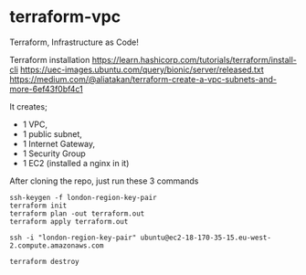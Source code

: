 # terraform-vpc
Terraform, Infrastructure as Code! 

Terraform installation
https://learn.hashicorp.com/tutorials/terraform/install-cli
https://uec-images.ubuntu.com/query/bionic/server/released.txt
https://medium.com/@aliatakan/terraform-create-a-vpc-subnets-and-more-6ef43f0bf4c1

It creates; 
* 1 VPC, 
* 1 public subnet, 
* 1 Internet Gateway, 
* 1 Security Group
* 1 EC2 (installed a nginx in it)

After cloning the repo, just run these 3 commands

```
ssh-keygen -f london-region-key-pair
terraform init
terraform plan -out terraform.out
terraform apply terraform.out

ssh -i "london-region-key-pair" ubuntu@ec2-18-170-35-15.eu-west-2.compute.amazonaws.com

terraform destroy
```